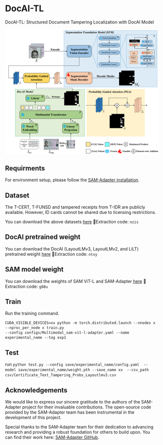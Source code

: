 # DocAI-TL
DocAI-TL: Structured Document Tampering Localization with DocAI Model

![Method Overview](figure/image.png)

## Requirments

For environment setup, please follow the [SAM-Adapter installation](https://github.com/tianrun-chen/SAM-Adapter-PyTorch/blob/main/requirements.txt).

## Dataset
The T-CERT, T-FUNSD and tampered receipts from T-IDR are publicly available. However, ID cards cannot be shared due to licensing restrictions.

You can download the above datasets [here](https://pan.baidu.com/s/18UNBbFuBINNDsERSeSrzyg)   🔑Extraction code: `nzis`

## DocAI pretrained weight
You can download the DocAI (LayoutLMv3, LayoutLMv2, and LiLT) pretrained weight [here](https://pan.baidu.com/s/1TnmtEzcdGPcb7Gv_CdefFg)  🔑Extraction code: `ntxy`

## SAM model weight
You can download the weights of SAM ViT-L and SAM-Adapter [here](https://pan.baidu.com/s/1GOypB9BHTooIWZNr0FneNQ)   🔑Extraction code: `g88u`

## Train
Run the training command.
```
CUDA_VISIBLE_DEVICES=xx python -m torch.distributed.launch --nnodes x --nproc_per_node x train.py
--config configs/Multimodal_sam-vit-l-adapter.yaml --name experimental_name --tag exp1 
```

## Test
run `python test.py --config save/experimental_name/config.yaml  --model save/experimental_name/weight.pth
--save_name xx  --csv_path csv/Certificate_Text_Tampering_Probs_Layoutlmv3.csv`

## Acknowledgements

We would like to express our sincere gratitude to the authors of the SAM-Adapter project for their invaluable contributions. The open-source code provided by the SAM-Adapter team has been instrumental in the development of this project. 

Special thanks to the SAM-Adapter team for their dedication to advancing research and providing a robust foundation for others to build upon. You can find their work here: [SAM-Adapter GitHub](https://github.com/tianrun-chen/SAM-Adapter-PyTorch/tree/main).
